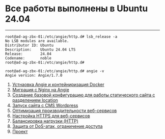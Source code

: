 # Все работы выполнены в Ubuntu 24.04

--------------------------------------------------------------------------------------------------------
```
root@ad-ag-zbx-01:/etc/angie/http.d# lsb_release -a
No LSB modules are available.
Distributor ID: Ubuntu
Description:    Ubuntu 24.04 LTS
Release:        24.04
Codename:       noble
root@ad-ag-zbx-01:/etc/angie/http.d#
```
```
root@ad-ag-zbx-01:/etc/angie/http.d# angie -v
Angie version: Angie/1.7.0
```




1. [Устнаовка Angie и контейниризация Docker](https://github.com/ArmBerserk/-/blob/main/%D0%94%D0%97%201%20-%20%D0%A3%D1%81%D1%82%D0%BD%D0%B0%D0%BE%D0%B2%D0%BA%D0%B0%20Angie%20%D0%B8%20%D0%BA%D0%BE%D0%BD%D1%82%D0%B5%D0%B9%D0%BD%D0%B8%D1%80%D0%B8%D0%B7%D0%B0%D1%86%D0%B8%D1%8F%20Docker/%D0%94%D0%97.md)
2. [Миграция с Nginx на Angie](https://github.com/ArmBerserk/-/blob/main/%D0%94%D0%97%202%20-%20%D0%9C%D0%B8%D0%B3%D1%80%D0%B0%D1%86%D0%B8%D1%8F%20%D1%81%20Nginx%20%D0%BD%D0%B0%20Angie/%D0%94%D0%97.md)
3. [Создание базовой конфигурацию для работы статического сайта с разделением location](https://github.com/ArmBerserk/-/blob/main/%D0%94%D0%97%203%20-%20%D0%A1%D0%BE%D0%B7%D0%B4%D0%B0%D0%BD%D0%B8%D0%B5%20%D0%B1%D0%B0%D0%B7%D0%BE%D0%B2%D0%BE%D0%B9%20%D0%BA%D0%BE%D0%BD%D1%84%D0%B8%D0%B3%D1%83%D1%80%D0%B0%D1%86%D0%B8%D1%8E%20%D0%B4%D0%BB%D1%8F%20%D1%80%D0%B0%D0%B1%D0%BE%D1%82%D1%8B%20%D1%81%D1%82%D0%B0%D1%82%D0%B8%D1%87%D0%B5%D1%81%D0%BA%D0%BE%D0%B3%D0%BE%20%D1%81%D0%B0%D0%B9%D1%82%D0%B0%20%D1%81%20%D1%80%D0%B0%D0%B7%D0%B4%D0%B5%D0%BB%D0%B5%D0%BD%D0%B8%D0%B5%D0%BC%20location/%D0%94%D0%97.md)
4. [Запуск сайта с CMS Wordpress](https://github.com/ArmBerserk/-/blob/main/%D0%94%D0%97%204%20-%20%D0%97%D0%B0%D0%BF%D1%83%D1%81%D0%BA%20%D1%81%D0%B0%D0%B9%D1%82%D0%B0%20%D1%81%20CMS%20Wordpress/%D0%94%D0%97.md)
5. [Оптимизация производительности веб-сервисов](https://github.com/ArmBerserk/-/blob/main/%D0%94%D0%97%205%20-%20%D0%9E%D0%BF%D1%82%D0%B8%D0%BC%D0%B8%D0%B7%D0%B0%D1%86%D0%B8%D1%8F%20%D0%BF%D1%80%D0%BE%D0%B8%D0%B7%D0%B2%D0%BE%D0%B4%D0%B8%D1%82%D0%B5%D0%BB%D1%8C%D0%BD%D0%BE%D1%81%D1%82%D0%B8%20%D0%B2%D0%B5%D0%B1-%D1%81%D0%B5%D1%80%D0%B2%D0%B8%D1%81%D0%BE%D0%B2/%D0%94%D0%97.md)
6. [Настройка HTTPS для веб-сервисов](https://github.com/ArmBerserk/-/blob/main/%D0%94%D0%97%206%20-%20%D0%9D%D0%B0%D1%81%D1%82%D1%80%D0%BE%D0%B9%D0%BA%D0%B0%20HTTPS%20%D0%B4%D0%BB%D1%8F%20%D0%B2%D0%B5%D0%B1-%D1%81%D0%B5%D1%80%D0%B2%D0%B8%D1%81%D0%BE%D0%B2/%D0%94%D0%97.md)
7. [Балансировка нагрузки (HTTP)](https://github.com/ArmBerserk/-/blob/main/%D0%94%D0%97%207%20-%20%D0%91%D0%B0%D0%BB%D0%B0%D0%BD%D1%81%D0%B8%D1%80%D0%BE%D0%B2%D0%BA%D0%B0%20%D0%BD%D0%B0%D0%B3%D1%80%D1%83%D0%B7%D0%BA%D0%B8%20(HTTP)/%D0%94%D0%97.md)
8. [Защита от DoS-атак, ограничение доступа](https://github.com/ArmBerserk/-/blob/main/%D0%94%D0%97%208%20-%20%D0%97%D0%B0%D1%89%D0%B8%D1%82%D0%B0%20%D0%BE%D1%82%20DoS-%D0%B0%D1%82%D0%B0%D0%BA%2C%20%D0%BE%D0%B3%D1%80%D0%B0%D0%BD%D0%B8%D1%87%D0%B5%D0%BD%D0%B8%D0%B5%20%D0%B4%D0%BE%D1%81%D1%82%D1%83%D0%BF%D0%B0/%D0%94%D0%97.md)
9. [Проект](https://github.com/ArmBerserk/-/tree/main/%D0%9F%D1%80%D0%BE%D0%B5%D0%BA%D1%82)
